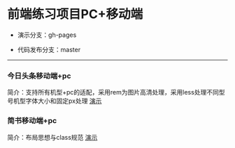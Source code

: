 # 前端练习项目PC+移动端

- 演示分支：gh-pages

- 代码发布分支：master




---

### 今日头条移动端+pc
简介：支持所有机型+pc的适配，采用rem为图片高清处理，采用less处理不同型号机型字体大小和固定px处理
[演示](http://www.huanghanlian.com/Front_demo/toutiao/)

### 简书移动端+pc
简介：布局思想与class规范
[演示](http://www.huanghanlian.com/Front_demo/jianshu/)
